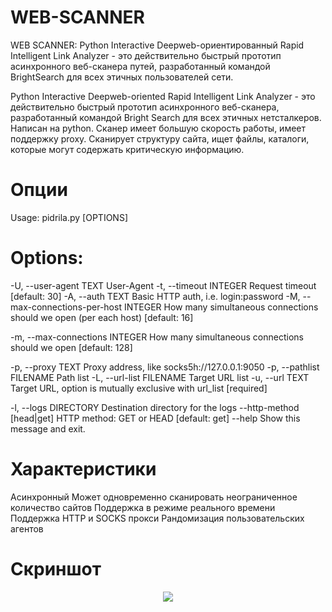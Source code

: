 # WEB-SCANNER
WEB SCANNER: Python Interactive Deepweb-ориентированный Rapid Intelligent Link Analyzer - это действительно быстрый прототип асинхронного веб-сканера путей, разработанный командой BrightSearch для всех этичных пользователей сети.

Python Interactive Deepweb-oriented Rapid Intelligent Link Analyzer - это действительно быстрый прототип асинхронного веб-сканера, разработанный командой Bright Search для всех этичных нетсталкеров. Написан на python. Сканер имеет большую скорость работы, имеет поддержку proxy. Сканирует структуру сайта, ищет файлы, каталоги, которые могут содержать критическую информацию.

# Опции
Usage: pidrila.py [OPTIONS]

# Options:
  -U, --user-agent TEXT           User-Agent
  -t, --timeout INTEGER           Request timeout  [default: 30]
  -A, --auth TEXT                 Basic HTTP auth, i.e. login:password
  -M, --max-connections-per-host INTEGER
                                  How many simultaneous connections should we
                                  open (per each host)  [default: 16]

  -m, --max-connections INTEGER   How many simultaneous connections should we
                                  open  [default: 128]

  -p, --proxy TEXT                Proxy address, like socks5h://127.0.0.1:9050
  -p, --pathlist FILENAME         Path list
  -L, --url-list FILENAME         Target URL list
  -u, --url TEXT                  Target URL, option is mutually exclusive
                                  with url_list  [required]

  -l, --logs DIRECTORY            Destination directory for the logs
  --http-method [head|get]        HTTP method: GET or HEAD  [default: get]
  --help                          Show this message and exit.
# Характеристики
Асинхронный
Может одновременно сканировать неограниченное количество сайтов
Поддержка в режиме реального времени
Поддержка HTTP и SOCKS прокси
Рандомизация пользовательских агентов
# Скриншот
<p align="center">
        <img align="center" src="https://raw.githubusercontent.com/enemy-submarine/pidrila/main/Pidrila.png">
</p>


